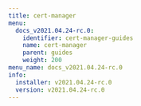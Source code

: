 ```yaml
---
title: cert-manager
menu:
  docs_v2021.04.24-rc.0:
    identifier: cert-manager-guides
    name: cert-manager
    parent: guides
    weight: 200
menu_name: docs_v2021.04.24-rc.0
info:
  installer: v2021.04.24-rc.0
  version: v2021.04.24-rc.0
---
```


